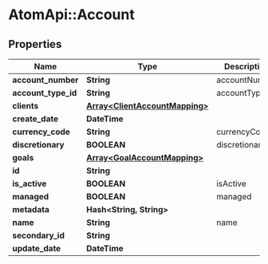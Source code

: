 # AtomApi::Account

## Properties
Name | Type | Description | Notes
------------ | ------------- | ------------- | -------------
**account_number** | **String** | accountNumber | [optional] 
**account_type_id** | **String** | accountTypeId | 
**clients** | [**Array&lt;ClientAccountMapping&gt;**](ClientAccountMapping.md) |  | [optional] 
**create_date** | **DateTime** |  | [optional] 
**currency_code** | **String** | currencyCode | [optional] 
**discretionary** | **BOOLEAN** | discretionary | [optional] 
**goals** | [**Array&lt;GoalAccountMapping&gt;**](GoalAccountMapping.md) |  | [optional] 
**id** | **String** |  | [optional] 
**is_active** | **BOOLEAN** | isActive | [optional] 
**managed** | **BOOLEAN** | managed | [optional] 
**metadata** | **Hash&lt;String, String&gt;** |  | [optional] 
**name** | **String** | name | 
**secondary_id** | **String** |  | [optional] 
**update_date** | **DateTime** |  | [optional] 


